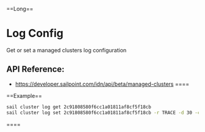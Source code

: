 ==Long==

# Log Config

Get or set a managed clusters log configuration

## API Reference:
 - https://developer.sailpoint.com/idn/api/beta/managed-clusters
====

==Example==
```bash
sail cluster log get 2c91808580f6cc1a01811af8cf5f18cb
sail cluster log set 2c91808580f6cc1a01811af8cf5f18cb -r TRACE -d 30 -c sailpoint.connector.ADLDAPConnector=TRACE
```
====